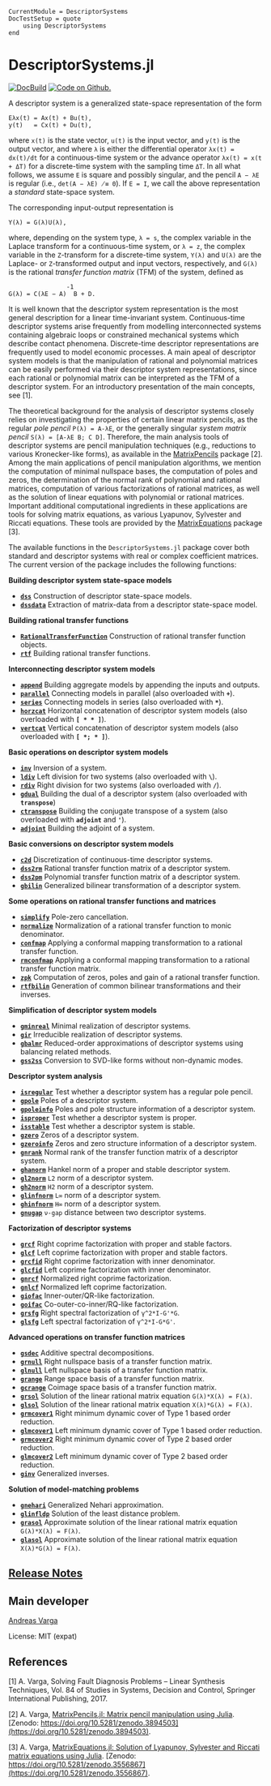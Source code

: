 ```@meta
CurrentModule = DescriptorSystems
DocTestSetup = quote
    using DescriptorSystems
end
```

# DescriptorSystems.jl

[![DocBuild](https://github.com/andreasvarga/MatrixPencils.jl/workflows/CI/badge.svg)](https://github.com/andreasvarga/MatrixPencils.jl/actions)
[![Code on Github.](https://img.shields.io/badge/code%20on-github-blue.svg)](https://github.com/andreasvarga/DescriptorSystems.jl)

A descriptor system is a generalized state-space representation of the form

    Eλx(t) = Ax(t) + Bu(t),
    y(t)   = Cx(t) + Du(t),

where `x(t)` is the state vector, `u(t)` is the input vector, and `y(t)` is the
output vector, and where `λ` is either the differential operator `λx(t) = dx(t)/dt`  for a continuous-time system or the advance operator `λx(t) = x(t + ΔT)` for a discrete-time system with the sampling time `ΔT`.
In all what follows, we assume `E` is square and possibly singular, and the pencil `A − λE` is regular (i.e.,
`det(A − λE) ̸≡ 0`). If `E = I`, we call the above representation a  _standard_ state-space system.

The corresponding input-output representation is

    Y(λ) = G(λ)U(λ),

where, depending on the system type, `λ = s`, the complex variable in the Laplace transform for
a continuous-time system, or `λ = z`, the complex variable in the `Z`-transform for a discrete-time
system, `Y(λ)` and `U(λ)` are the Laplace- or `Z`-transformed output and input vectors, respectively,
and `G(λ)` is the rational _transfer function matrix_ (TFM) of the system, defined as

                    -1
    G(λ) = C(λE − A)  B + D.

It is well known that the descriptor system representation is the most general description for a linear time-invariant system. Continuous-time descriptor systems arise frequently from modelling interconnected systems containing algebraic loops or constrained mechanical systems which describe contact phenomena. Discrete-time descriptor representations are frequently used to model economic processes. A main apeal of descriptor system models is that the manipulation of rational and polynomial matrices can be easily performed via their descriptor system representations, since each rational or polynomial matrix can be interpreted as the TFM of a descriptor system. For an introductory presentation of the main concepts, see [1].

The theoretical background for the analysis of descriptor systems closely relies on investigating the properties of certain linear matrix pencils, as the regular _pole pencil_ `P(λ) = A-λE`, or the generally singular _system matrix pencil_ `S(λ) = [A-λE B; C D]`. Therefore, the main analysis tools of descriptor systems are pencil manipulation techniques (e.g., reductions to various Kronecker-like forms), as available in the [MatrixPencils](https://github.com/andreasvarga/MatrixPencils.jl) package [2]. Among the main applications of pencil manipulation algorithms, we mention  the computation of minimal nullspace bases, the computation of poles and zeros, the determination of the normal rank of polynomial and rational matrices, computation of various factorizations of rational matrices, as well as the solution of linear equations with polynomial or rational matrices. Important additional computational ingredients in these applications are tools for solving matrix equations, as various Lyapunov, Sylvester and Riccati equations. These tools are provided by the [MatrixEquations](https://github.com/andreasvarga/MatrixEquations.jl) package [3].

The available functions in the `DescriptorSystems.jl` package cover both standard and descriptor systems with real or complex coefficient matrices. The current version of the package includes the following functions:

**Building descriptor system state-space models**

* **[`dss`](@ref)**  Construction of descriptor state-space models.
* **[`dssdata`](@ref)**   Extraction of matrix-data from a descriptor state-space model.

**Building rational transfer functions**

* **[`RationalTransferFunction`](@ref)**  Construction of rational transfer function objects.
* **[`rtf`](@ref)**  Building rational transfer functions.

**Interconnecting descriptor system models**

* **[`append`](@ref)**  Building aggregate models by appending the inputs and outputs.
* **[`parallel`](@ref)**   Connecting models in parallel (also overloaded with **`+`**).
* **[`series`](@ref)**   Connecting models in series (also overloaded with **`*`**).
* **[`horzcat`](@ref)**   Horizontal concatenation of descriptor system models (also overloaded with **`[ * * ]`**).
* **[`vertcat`](@ref)**   Vertical concatenation of descriptor system models (also overloaded with **`[ *; * ]`**).

**Basic operations on descriptor system models**

* **[`inv`](@ref)**  Inversion of a system.
* **[`ldiv`](@ref)**   Left division for two systems (also overloaded with **`\`**).
* **[`rdiv`](@ref)**   Right division for two systems (also overloaded with **`/`**).
* **[`gdual`](@ref)**   Building the dual of a descriptor system (also overloaded with **`transpose`**)
* **[`ctranspose`](@ref)**  Building the conjugate transpose of a system (also overloaded with **`adjoint`** and **`'`**).
* **[`adjoint`](@ref)**  Building the adjoint of a system.

**Basic conversions on descriptor system models**
* **[`c2d`](@ref)**  Discretization of continuous-time descriptor systems.
* **[`dss2rm`](@ref)**  Rational transfer function matrix of a descriptor system.
* **[`dss2pm`](@ref)**  Polynomial transfer function matrix of a descriptor system.
* **[`gbilin`](@ref)**  Generalized bilinear transformation of a descriptor system.

**Some operations on rational transfer functions and matrices**

* **[`simplify`](@ref)**  Pole-zero cancellation.
* **[`normalize`](@ref)**   Normalization of a rational transfer function to monic denominator.
* **[`confmap`](@ref)**   Applying a conformal mapping transformation to a rational transfer function.
* **[`rmconfmap`](@ref)**   Applying a conformal mapping transformation to a rational transfer function matrix.
* **[`zpk`](@ref)**  Computation of zeros, poles and gain of a rational transfer function.
* **[`rtfbilin`](@ref)**  Generation of common bilinear transformations and their inverses.

**Simplification of descriptor system models**

* **[`gminreal`](@ref)**  Minimal realization of descriptor systems.
* **[`gir`](@ref)**   Irreducible realization of descriptor systems.
* **[`gbalmr`](@ref)**   Reduced-order approximations of descriptor systems using balancing related methods.
* **[`gss2ss`](@ref)**   Conversion to SVD-like forms without non-dynamic modes.

**Descriptor system analysis**

* **[`isregular`](@ref)** Test whether a descriptor system has a regular pole pencil.
* **[`gpole`](@ref)**    Poles of a descriptor system.
* **[`gpoleinfo`](@ref)**   Poles and pole structure information of a descriptor system.
* **[`isproper`](@ref)**   Test whether a descriptor system is proper.
* **[`isstable`](@ref)**   Test whether a descriptor system is stable.
* **[`gzero`](@ref)**  Zeros of a descriptor system.
* **[`gzeroinfo`](@ref)** Zeros and zero structure information of a descriptor system.
* **[`gnrank`](@ref)**  Normal rank of the transfer function matrix of a descriptor system.
* **[`ghanorm`](@ref)**  Hankel norm of a proper and stable descriptor system.
* **[`gl2norm`](@ref)**  `L2` norm of a descriptor system.
* **[`gh2norm`](@ref)**  `H2` norm of a descriptor system.
* **[`glinfnorm`](@ref)**  `L∞` norm of a descriptor system.
* **[`ghinfnorm`](@ref)**  `H∞` norm of a descriptor system.
* **[`gnugap`](@ref)**  `ν-gap` distance between two descriptor systems.

**Factorization of descriptor systems**

* **[`grcf`](@ref)**  Right coprime factorization with proper and stable factors.
* **[`glcf`](@ref)**   Left coprime factorization with proper and stable factors.
* **[`grcfid`](@ref)**   Right coprime factorization with inner denominator.
* **[`glcfid`](@ref)**   Left coprime factorization with inner denominator.
* **[`gnrcf`](@ref)**  Normalized right coprime factorization.
* **[`gnlcf`](@ref)**   Normalized left coprime factorization.
* **[`giofac`](@ref)**   Inner-outer/QR-like factorization.
* **[`goifac`](@ref)**   Co-outer-co-inner/RQ-like factorization.
* **[`grsfg`](@ref)**   Right spectral factorization of `γ^2*I-G'*G`. 
* **[`glsfg`](@ref)**   Left spectral factorization of `γ^2*I-G*G'`. 

**Advanced operations on transfer function matrices**

* **[`gsdec`](@ref)**  Additive spectral decompositions.
* **[`grnull`](@ref)**   Right nullspace basis of a transfer function matrix.
* **[`glnull`](@ref)**   Left nullspace basis of a transfer function matrix.
* **[`grange`](@ref)**   Range space basis of a transfer function matrix. 
* **[`gcrange`](@ref)**  Coimage space basis of a transfer function matrix. 
* **[`grsol`](@ref)**   Solution of the linear rational matrix equation `G(λ)*X(λ) = F(λ)`.
* **[`glsol`](@ref)**   Solution of the linear rational matrix equation `X(λ)*G(λ) = F(λ)`.
* **[`grmcover1`](@ref)**  Right minimum dynamic cover of Type 1 based order reduction.
* **[`glmcover1`](@ref)**   Left minimum dynamic cover of Type 1 based order reduction.
* **[`grmcover2`](@ref)**  Right minimum dynamic cover of Type 2 based order reduction.
* **[`glmcover2`](@ref)**  Left minimum dynamic cover of Type 2 based order reduction.
* **[`ginv`](@ref)**  Generalized inverses.

**Solution of model-matching problems**

* **[`gnehari`](@ref)**  Generalized Nehari approximation.
* **[`glinfldp`](@ref)**  Solution of the least distance problem.
* **[`grasol`](@ref)**   Approximate solution of the linear rational matrix equation `G(λ)*X(λ) = F(λ)`.
* **[`glasol`](@ref)**   Approximate solution of the linear rational matrix equation `X(λ)*G(λ) = F(λ)`.

## [Release Notes](https://github.com/andreasvarga/DescriptorSystems.jl/blob/main/ReleaseNotes.md)

## Main developer

[Andreas Varga](https://sites.google.com/view/andreasvarga/home)

License: MIT (expat)

## References

[1]   A. Varga, Solving Fault Diagnosis Problems – Linear Synthesis Techniques, Vol. 84 of
Studies in Systems, Decision and Control, Springer International Publishing, 2017.

[2]  A. Varga, [MatrixPencils.jl: Matrix pencil manipulation using Julia](https://github.com/andreasvarga/MatrixPencils.jl).
[Zenodo: https://doi.org/10.5281/zenodo.3894503](https://doi.org/10.5281/zenodo.3894503).

[3]  A. Varga, [MatrixEquations.jl: Solution of Lyapunov, Sylvester and Riccati matrix equations using Julia](https://github.com/andreasvarga/MatrixEquations.jl). [Zenodo: https://doi.org/10.5281/zenodo.3556867](https://doi.org/10.5281/zenodo.3556867).
